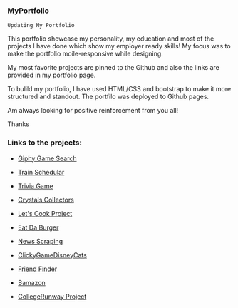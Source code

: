 ### MyPortfolio

`Updating My Portfolio`

This portfolio showcase my personality, my education and most of the projects I have done which show my employer ready skills! My focus was to make the portfolio moile-responsive while designing.

My most favorite projects are pinned to the Github and also the links are provided in my portfolio page.

To bulild my portfolio, I have used HTML/CSS and bootstrap to make it more structured and standout. The portfilo was deployed to Github pages.

Am always looking for positive reinforcement from you all!

Thanks

### Links to the projects:

* [Giphy Game Search](https://dara9234.github.io/GiphyGameSearch/)

* [Train Schedular](https://dara9234.github.io/Train-Schedular/) 

* [Trivia Game](https://dara9234.github.io/TriviaGame/) 

* [Crystals Collectors](https://dara9234.github.io/unit-4-game/) 

* [Let's Cook Project](https://ambellinger.github.io/team1groupproject/)

* [Eat Da Burger](https://dara9234.github.io/burgerRepo/)

* [News Scraping](https://darakhscrape-live1.herokuapp.com/)

* [ClickyGameDisneyCats](https://dara9234.github.io/ClickyGameDisneyCats/)

* [Friend Finder](https://dara9234.github.io/FriendFinder/)

* [Bamazon](https://dara9234.github.io/bamazon/)

* [CollegeRunway Project](https://collegerunway.herokuapp.com/)
